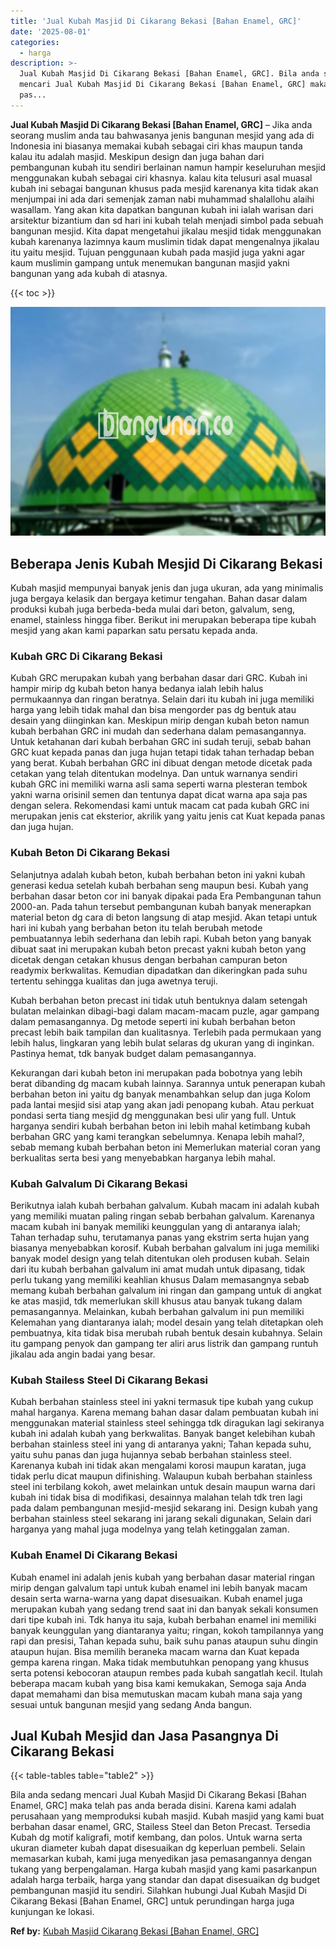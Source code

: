 ```yaml
---
title: 'Jual Kubah Masjid Di Cikarang Bekasi [Bahan Enamel, GRC]'
date: '2025-08-01'
categories:
  - harga
description: >-
  Jual Kubah Masjid Di Cikarang Bekasi [Bahan Enamel, GRC]. Bila anda sedang
  mencari Jual Kubah Masjid Di Cikarang Bekasi [Bahan Enamel, GRC] maka telah
  pas...
---
```


**Jual Kubah Masjid Di Cikarang Bekasi \[Bahan Enamel, GRC\]** – Jika anda seorang muslim anda tau bahwasanya jenis bangunan mesjid yang ada di Indonesia ini biasanya memakai kubah sebagai ciri khas maupun tanda kalau itu adalah masjid. Meskipun design dan juga bahan dari pembangunan kubah itu sendiri berlainan namun hampir keseluruhan mesjid menggunakan kubah sebagai ciri khasnya. kalau kita telusuri asal muasal kubah ini sebagai bangunan khusus pada mesjid karenanya kita tidak akan menjumpai ini ada dari semenjak zaman nabi muhammad shalallohu alaihi wasallam. Yang akan kita dapatkan bangunan kubah ini ialah warisan dari arsitektur bizantium dan sd hari ini kubah telah menjadi simbol pada sebuah bangunan mesjid. Kita dapat mengetahui jikalau mesjid tidak menggunakan kubah karenanya lazimnya kaum muslimin tidak dapat mengenalnya jikalau itu yaitu mesjid. Tujuan penggunaan kubah pada masjid juga yakni agar kaum muslimin gampang untuk menemukan bangunan masjid yakni bangunan yang ada kubah di atasnya.

{{< toc >}}

![Jual Kubah Masjid Di Cikarang Bekasi [Bahan Enamel, GRC]](/images/jual-kubah-masjid-12.png)

## Beberapa Jenis Kubah Mesjid Di Cikarang Bekasi

Kubah masjid mempunyai banyak jenis dan juga ukuran, ada yang minimalis juga bergaya kelasik dan bergaya ketimur tengahan. Bahan dasar dalam produksi kubah juga berbeda-beda mulai dari beton, galvalum, seng, enamel, stainless hingga fiber. Berikut ini merupakan beberapa tipe kubah mesjid yang akan kami paparkan satu persatu kepada anda.

### Kubah GRC Di Cikarang Bekasi

Kubah GRC merupakan kubah yang berbahan dasar dari GRC. Kubah ini hampir mirip dg kubah beton hanya bedanya ialah lebih halus permukaannya dan ringan beratnya. Selain dari itu kubah ini juga memiliki harga yang lebih tidak mahal dan bisa mengorder pas dg bentuk atau desain yang diinginkan kan. Meskipun mirip dengan kubah beton namun kubah berbahan GRC ini mudah dan sederhana dalam pemasangannya. Untuk ketahanan dari kubah berbahan GRC ini sudah teruji, sebab bahan GRC kuat kepada panas dan juga hujan tetapi tidak tahan terhadap beban yang berat. Kubah berbahan GRC ini dibuat dengan metode dicetak pada cetakan yang telah ditentukan modelnya. Dan untuk warnanya sendiri kubah GRC ini memiliki warna asli sama seperti warna plesteran tembok yakni warna orisinil semen dan tentunya dapat dicat warna apa saja pas dengan selera. Rekomendasi kami untuk macam cat pada kubah GRC ini merupakan jenis cat eksterior, akrilik yang yaitu jenis cat Kuat kepada panas dan juga hujan.

### Kubah Beton Di Cikarang Bekasi

Selanjutnya adalah kubah beton, kubah berbahan beton ini yakni kubah generasi kedua setelah kubah berbahan seng maupun besi. Kubah yang berbahan dasar beton cor ini banyak dipakai pada Era Pembangunan tahun 2000-an. Pada tahun tersebut pembangunan kubah banyak menerapkan material beton dg cara di beton langsung di atap mesjid. Akan tetapi untuk hari ini kubah yang berbahan beton itu telah berubah metode pembuatannya lebih sederhana dan lebih rapi. Kubah beton yang banyak dibuat saat ini merupakan kubah beton precast yakni kubah beton yang dicetak dengan cetakan khusus dengan berbahan campuran beton readymix berkwalitas. Kemudian dipadatkan dan dikeringkan pada suhu tertentu sehingga kualitas dan juga awetnya teruji.

Kubah berbahan beton precast ini tidak utuh bentuknya dalam setengah bulatan melainkan dibagi-bagi dalam macam-macam puzle, agar gampang dalam pemasangannya. Dg metode seperti ini kubah berbahan beton precast lebih baik tampilan dan kualitasnya. Terlebih pada permukaan yang lebih halus, lingkaran yang lebih bulat selaras dg ukuran yang di inginkan. Pastinya hemat, tdk banyak budget dalam pemasangannya.

Kekurangan dari kubah beton ini merupakan pada bobotnya yang lebih berat dibanding dg macam kubah lainnya. Sarannya untuk penerapan kubah berbahan beton ini yaitu dg banyak menambahkan selup dan juga Kolom pada lantai mesjid sisi atap yang akan jadi penopang kubah. Atau perkuat pondasi serta tiang mesjid dg menggunakan besi ulir yang full. Untuk harganya sendiri kubah berbahan beton ini lebih mahal ketimbang kubah berbahan GRC yang kami terangkan sebelumnya. Kenapa lebih mahal?, sebab memang kubah berbahan beton ini Memerlukan material coran yang berkualitas serta besi yang menyebabkan harganya lebih mahal.

### Kubah Galvalum Di Cikarang Bekasi

Berikutnya ialah kubah berbahan galvalum. Kubah macam ini adalah kubah yang memiliki muatan paling ringan sebab berbahan galvalum. Karenanya macam kubah ini banyak memiliki keunggulan yang di antaranya ialah; Tahan terhadap suhu, terutamanya panas yang ekstrim serta hujan yang biasanya menyebabkan korosif. Kubah berbahan galvalum ini juga memiliki banyak model design yang telah ditentukan oleh produsen kubah. Selain dari itu kubah berbahan galvalum ini amat mudah untuk dipasang, tidak perlu tukang yang memiliki keahlian khusus Dalam memasangnya sebab memang kubah berbahan galvalum ini ringan dan gampang untuk di angkat ke atas masjid, tdk memerlukan skill khusus atau banyak tukang dalam pemasangannya. Melainkan, kubah berbahan galvalum ini pun memiliki Kelemahan yang diantaranya ialah; model desain yang telah ditetapkan oleh pembuatnya, kita tidak bisa merubah rubah bentuk desain kubahnya. Selain itu gampang penyok dan gampang ter aliri arus listrik dan gampang runtuh jikalau ada angin badai yang besar.

### Kubah Stailess Steel Di Cikarang Bekasi

Kubah berbahan stainless steel ini yakni termasuk tipe kubah yang cukup mahal harganya. Karena memang bahan dasar dalam pembuatan kubah ini menggunakan material stainless steel sehingga tdk diragukan lagi sekiranya kubah ini adalah kubah yang berkwalitas. Banyak banget kelebihan kubah berbahan stainless steel ini yang di antaranya yakni; Tahan kepada suhu, yaitu suhu panas dan juga hujannya sebab berbahan stainless steel. Karenanya kubah ini tidak akan mengalami korosi maupun karatan, juga tidak perlu dicat maupun difinishing. Walaupun kubah berbahan stainless steel ini terbilang kokoh, awet melainkan untuk desain maupun warna dari kubah ini tidak bisa di modifikasi, desainnya malahan telah tdk tren lagi pada dalam pembangunan mesjid-mesjid sekarang ini. Design kubah yang berbahan stainless steel sekarang ini jarang sekali digunakan, Selain dari harganya yang mahal juga modelnya yang telah ketinggalan zaman.

### Kubah Enamel Di Cikarang Bekasi

Kubah enamel ini adalah jenis kubah yang berbahan dasar material ringan mirip dengan galvalum tapi untuk kubah enamel ini lebih banyak macam desain serta warna-warna yang dapat disesuaikan. Kubah enamel juga merupakan kubah yang sedang trend saat ini dan banyak sekali konsumen dari tipe kubah ini. Tdk hanya itu saja, kubah berbahan enamel ini memiliki banyak keunggulan yang diantaranya yaitu; ringan, kokoh tampilannya yang rapi dan presisi, Tahan kepada suhu, baik suhu panas ataupun suhu dingin ataupun hujan. Bisa memilih beraneka macam warna dan Kuat kepada gempa karena ringan. Maka tidak membutuhkan penopang yang khusus serta potensi kebocoran ataupun rembes pada kubah sangatlah kecil. Itulah beberapa macam kubah yang bisa kami kemukakan, Semoga saja Anda dapat memahami dan bisa memutuskan macam kubah mana saja yang sesuai untuk bangunan mesjid yang sedang Anda bangun.

## Jual Kubah Mesjid dan Jasa Pasangnya Di Cikarang Bekasi

{{< table-tables table="table2" >}}

Bila anda sedang mencari Jual Kubah Masjid Di Cikarang Bekasi \[Bahan Enamel, GRC\] maka telah pas anda berada disini. Karena kami adalah perusahaan yang memproduksi kubah masjid. Kubah masjid yang kami buat berbahan dasar enamel, GRC, Stailess Steel dan Beton Precast. Tersedia Kubah dg motif kaligrafi, motif kembang, dan polos. Untuk warna serta ukuran diameter kubah dapat disesuaikan dg keperluan pembeli. Selain memasarkan kubah, kami juga menyedikan jasa pemasangannya dengan tukang yang berpengalaman. Harga kubah masjid yang kami pasarkanpun adalah harga terbaik, harga yang standar dan dapat disesuaikan dg budget pembangunan masjid itu sendiri. Silahkan hubungi Jual Kubah Masjid Di Cikarang Bekasi \[Bahan Enamel, GRC\] untuk perundingan harga juga kunjungan ke lokasi.

**Ref by:** [Kubah Masjid Cikarang Bekasi [Bahan Enamel, GRC]](https://id.wikipedia.org/wiki/Kubah)
